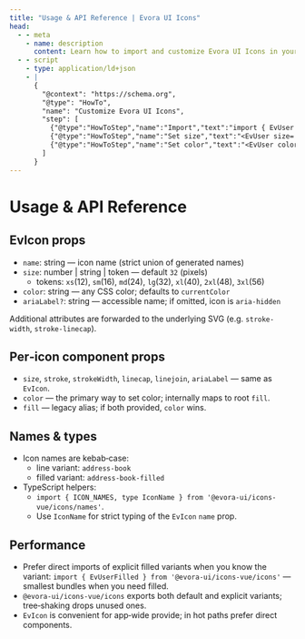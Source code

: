 ```yaml
---
title: "Usage & API Reference | Evora UI Icons"
head:
  - - meta
    - name: description
      content: Learn how to import and customize Evora UI Icons in your project. Full API documentation for props like size, color, stroke-width, and more.
  - - script
    - type: application/ld+json
    - |
      {
        "@context": "https://schema.org",
        "@type": "HowTo",
        "name": "Customize Evora UI Icons",
        "step": [
          {"@type":"HowToStep","name":"Import","text":"import { EvUser } from '@evora-ui/icons-vue/icons'"},
          {"@type":"HowToStep","name":"Set size","text":"<EvUser size='24' />"},
          {"@type":"HowToStep","name":"Set color","text":"<EvUser color='#111' />"}
        ]
      }
---
```


# Usage & API Reference

## EvIcon props
- `name`: string — icon name (strict union of generated names)
- `size`: number | string | token — default `32` (pixels)
  - tokens: `xs`(12), `sm`(16), `md`(24), `lg`(32), `xl`(40), `2xl`(48), `3xl`(56)
- `color`: string — any CSS color; defaults to `currentColor`
- `ariaLabel?`: string — accessible name; if omitted, icon is `aria-hidden`

Additional attributes are forwarded to the underlying SVG (e.g. `stroke-width`, `stroke-linecap`).

## Per‑icon component props
- `size`, `stroke`, `strokeWidth`, `linecap`, `linejoin`, `ariaLabel` — same as `EvIcon`.
- `color` — the primary way to set color; internally maps to root `fill`.
- `fill` — legacy alias; if both provided, `color` wins.

## Names & types
- Icon names are kebab‑case:
  - line variant: `address-book`
  - filled variant: `address-book-filled`
- TypeScript helpers:
  - `import { ICON_NAMES, type IconName } from '@evora-ui/icons-vue/icons/names'`.
  - Use `IconName` for strict typing of the `EvIcon` `name` prop.

## Performance
- Prefer direct imports of explicit filled variants when you know the variant: `import { EvUserFilled } from '@evora-ui/icons-vue/icons'` — smallest bundles when you need filled.
- `@evora-ui/icons-vue/icons` exports both default and explicit variants; tree‑shaking drops unused ones.
- `EvIcon` is convenient for app‑wide provide; in hot paths prefer direct components.
